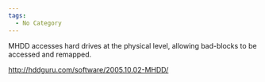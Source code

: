 ```yaml
---
tags:
  - No Category
---
```

MHDD accesses hard drives at the physical level, allowing bad-blocks to
be accessed and remapped.

<http://hddguru.com/software/2005.10.02-MHDD/>